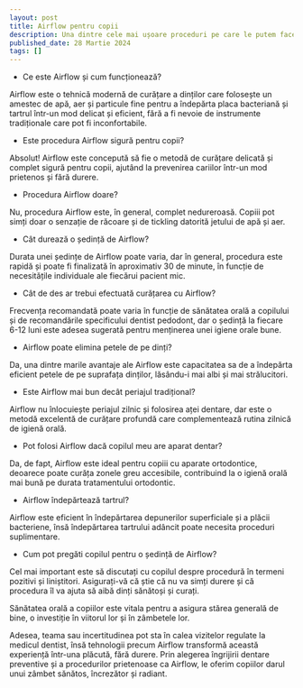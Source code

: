 ```yaml
---
layout: post
title: Airflow pentru copii
description: Una dintre cele mai ușoare proceduri pe care le putem face, dar cu rezultate foarte frumoase. Airflow-ul la copii este util, în special atunci când există pete cauzate de bacteriile cromogene, despre care părinții se plâng în mod constant.
published_date: 28 Martie 2024
tags: []
---
```


* Ce este Airflow și cum funcționează?

Airflow este o tehnică modernă de curățare a dinților care folosește un amestec de apă, aer și particule fine pentru a îndepărta placa bacteriană și tartrul într-un mod delicat și eficient, fără a fi nevoie de instrumente tradiționale care pot fi inconfortabile.

* Este procedura Airflow sigură pentru copii?

Absolut! Airflow este concepută să fie o metodă de curățare delicată și complet sigură pentru copii, ajutând la prevenirea cariilor într-un mod prietenos și fără durere.

* Procedura Airflow doare?

Nu, procedura Airflow este, în general, complet nedureroasă. Copiii pot simți doar o senzație de răcoare și de tickling datorită jetului de apă și aer.

* Cât durează o ședință de Airflow?

Durata unei ședințe de Airflow poate varia, dar în general, procedura este rapidă și poate fi finalizată în aproximativ 30 de minute, în funcție de necesitățile individuale ale fiecărui pacient mic.

* Cât de des ar trebui efectuată curățarea cu Airflow?

Frecvența recomandată poate varia în funcție de sănătatea orală a copilului și de recomandările specificului dentist pedodont, dar o ședință la fiecare 6-12 luni este adesea sugerată pentru menținerea unei igiene orale bune.

* Airflow poate elimina petele de pe dinți?

Da, una dintre marile avantaje ale Airflow este capacitatea sa de a îndepărta eficient petele de pe suprafața dinților, lăsându-i mai albi și mai strălucitori.
* Este Airflow mai bun decât periajul tradițional?

Airflow nu înlocuiește periajul zilnic și folosirea aței dentare, dar este o metodă excelentă de curățare profundă care complementează rutina zilnică de igienă orală.

* Pot folosi Airflow dacă copilul meu are aparat dentar?

Da, de fapt, Airflow este ideal pentru copiii cu aparate ortodontice, deoarece poate curăța zonele greu accesibile, contribuind la o igienă orală mai bună pe durata tratamentului ortodontic.

* Airflow îndepărtează tartrul?

Airflow este eficient în îndepărtarea depunerilor superficiale și a plăcii bacteriene, însă îndepărtarea tartrului adâncit poate necesita proceduri suplimentare.

* Cum pot pregăti copilul pentru o ședință de Airflow?

Cel mai important este să discutați cu copilul despre procedură în termeni pozitivi și liniștitori. Asigurați-vă că știe că nu va simți durere și că procedura îl va ajuta să aibă dinți sănătoși și curați.

Sănătatea orală a copiilor este vitala pentru a asigura stărea generală de bine, o investiție în viitorul lor și în zâmbetele lor.

Adesea, teama sau incertitudinea pot sta în calea vizitelor regulate la medicul dentist, însă tehnologii precum Airflow transformă această experiență într-una plăcută, fără durere. Prin alegerea îngrijirii dentare preventive și a procedurilor prietenoase ca Airflow, le oferim copiilor darul unui zâmbet sănătos, încrezător și radiant.
